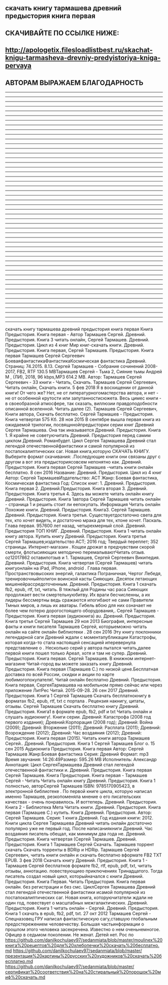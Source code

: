 скачать книгу тармашева древний предыстория книга первая
--------------------------------------------------
СКАЧИВАЙТЕ ПО ССЫЛКЕ НИЖЕ:
--------------------------------------------------
http://apologetix.filesloadlistbest.ru/skachat-knigu-tarmasheva-drevniy-predyistoriya-kniga-pervaya
--------------------------------------------------
АВТОРАМ ВЫРАЖАЕМ БЛАГОДАРНОСТЬ
--------------------------------------------------
--------------------------------------------------
--------------------------------------------------
--------------------------------------------------
--------------------------------------------------
--------------------------------------------------
--------------------------------------------------
--------------------------------------------------
--------------------------------------------------
--------------------------------------------------
--------------------------------------------------
--------------------------------------------------
--------------------------------------------------
--------------------------------------------------
--------------------------------------------------
--------------------------------------------------
--------------------------------------------------
--------------------------------------------------
--------------------------------------------------
--------------------------------------------------
--------------------------------------------------
--------------------------------------------------
--------------------------------------------------
--------------------------------------------------
--------------------------------------------------
--------------------------------------------------
--------------------------------------------------
--------------------------------------------------
--------------------------------------------------
--------------------------------------------------
--------------------------------------------------
--------------------------------------------------
--------------------------------------------------
--------------------------------------------------
--------------------------------------------------
--------------------------------------------------
--------------------------------------------------
--------------------------------------------------
--------------------------------------------------
--------------------------------------------------
--------------------------------------------------
--------------------------------------------------
--------------------------------------------------
--------------------------------------------------
--------------------------------------------------
--------------------------------------------------
--------------------------------------------------
--------------------------------------------------
--------------------------------------------------
--------------------------------------------------
--------------------------------------------------
скачать книгу тармашева древний предыстория книга первая Книга Предыстория. Книга первая - Автор Тармашев Сергей. Древний. Предыстория. Книга 3 читать онлайн, Сергей Тармашев. Древний. Предыстория. Цикл из 4 книг  Мир книг-скачать книги. Древний. Предыстория. Книга первая, Сергей Тармашев. Предыстория. Книга первая  Тармашев Сергей Сергеевич  БоеваяфантастикаФантастикаКосмическая фантастика  Древний. Страниц: 74.2015. 8.13. Сергей Тармашев - Собрание сочинений 2008-2017, FB2, RTF 130.5 MBТармашев Сергей - Тьма 2, Сияние тьмы Андрей М , (ЛИ), 2018, 96 kbps,MP3 614.2 MB. Автор: Тармашев Сергей Сергеевич - 33 книги - Читать, Скачать. Тармашев Сергей Сергеевич, Читать онлайн, Cкачать книги. 5 фев 2018  Я в восхищении от данной книги! От чего же? Нет, не от литературногомастерства автора, и нет - не от особенной крутости или запутанностисюжета. Весь цимес книги - в своеобразной атмосфере, так сказать, виллюзии правдоподобности описанной вселенной. Читать далее (2). Тармашев Сергей Сергеевич, Книги автора, Скачать бесплатно. Сергей Тармашев - Предыстория. Книга четвертая  575 Кб. 28 ноя 2015  В сентябре вышла первая книга из ожидаемой трилогии, посвящннойпредыстории серии книг Древний Сергея Тармашева. Она так иназывается Древний. Предыстория. Книга 1.  Я крайне не советуючитать Древний. Предыстория перед самим циклом Древний. Романбудет. Цикл Сергея Тармашева Древний стал легендой отечественнойфантастики и самой популярной из постапокалиптических саг. Новая книга,которую  СКАЧАТЬ КНИГУ. Выберите формат скачивания: .Последующие книги они связаны друг с другом а вот эта предысториясовсем непонятно как.
Древний. Предыстория. Книга первая  Сергей Тармашев   -читать книги онлайн бесплатно. 8 сен 2016  Название: Древний. Предыстория. Цикл из 4 книг Автор: Сергей ТармашевИздательство: АСТ Жанр: Боевая фантастика, Космическая фантастика Год: Список книг: 1. Древний. Предыстория. Книга первая 2. Древний.Предыстория. Книга вторая 3. Древний. Предыстория. Книга третья 4. Здесь вы можете читать онлайн книгу Древний. Предыстория. Книга 1автора Сергей Тармашев читать онлайн - страница 1 и решить стоит ли еепокупать. Информация  Читать онлайн  Похожие книги. Древний. Предыстория. Книга3. Сергей Тармашев. Древний. Предыстория. Книга третья. Существуетдостаточно света для тех, кто хочет видеть, и достаточно мрака для тех, ктоне хочет. Паскаль. Глава первая. 957600 лет назад, четырехмерный слой. Древний. Предыстория  ТОП КНИГ. Древний. Предыстория. Книга 1 читать онлайн книгу автора. Купить книгу Древний. Предыстория. Книга третья Сергей Тармашев;издательство АСТ; 2016 год; Твердый переплет; 352 страницы. Интернет-магазин .  Кощеи дрожат в предчувствии скорой смерти, флотысияющих методично перемалываютЧитать отзыв. oz12017862 оставилотзыв и 1. Тармашев, Сергей Сергеевич  Википедия. Древний. Предыстория. Книга четвертая (Сергей Тармашев) читать книгуонлайн на iPad, iPhone, android   . Глава первая. Пространствовысоких энергий, галактика Пограничная, Чертог Лебедя, тренировочныйполигон воинской касты Сияющих. Десяток летающих мишенейрассредоточенным. Древний. Предыстория. Книга 1 скачать fb2, epub, rtf, txt, читать. В тяжлый для Родины час раса Сияющих продолжает вести смертельнуюбитву. Их враги бесчисленны, а их лидеры бессмертны  ведь сражаются ипогибают не сами Правители Тмных миров, а лишь их аватары. Гибель вбою для них означает не более чем потерю дорогостоящего оборудования,. Сергей Тармашев - Предыстория. Книга первая (аудиокнига)  au. Древний. Предыстория. Книга третья Сергей Тармашев
29 ноя 2013  Биография, интересные факты и книги писателя Тармашев Сергей, которыеможно читать онлайн на сайте онлайн библиотеки . 28 сен 2016  Эту книгу поклонники легендарной саги Древний ждали с моментапубликации Катастрофы, которая когда-то стала настоящей сенсацией иперевернула представление о . Несколько серий у автора пытался читать,далее первой книги пошел только Ареал, хотя и там не супер. Древний. Предыстория. Книга первая. Сергей Тармашев. В книжном интернет-магазине Читай-город вы можете заказать книгу Древний. Предыстория. Книга первая (Тармашев С.) по низкой цене.Бесплатная доставка по всей России, скидки и акции по карте любимогопокупателя!. Читай онлайн бесплатно Древний. Предыстория. Книга первая, СергеяТармашева на мобильном прямо сейчас или через приложение ЛитРес Читай. 2015-09-28. 26 сен 2017  Древний. Предыстория. Книга 1 Сергей Тармашев  Скачать бесплатнокнигу в форматах fb2, epub, rtf, txt с портала . Рецензия накнигу, цитаты, отзывы. Сергей Тармашев  Скачать бесплатно книгу Древний. Предыстория. Книга1 в формате epub, fb2, pdf и txt  Читать онлайн и слушать аудиокнигу!. Книги серии. Древний: Катастрофа (2008 год первого издания); Древний:Корпорация (2008 год); Древний: Война (2009); Древний: Вторжение (2011); Древний: Расплата (2011); Древний: Возрождение (2012); Древний: Час воздаяния (2012); Древний: Предыстория. Книга первая (2015). Читать книги автора Тармашев Сергей.. Древний. Предыстория. Книга 1  Сергей Тармашев  Блог о. 15 сен 2015  Аудиокнига Предыстория. Книга первая Автор: Сергей Тармашев Жанр:Боевая фантастика Серия: Древний Формат: mp3 Время звучания: 14:26:49Размер: 595.26 MB Исполнитель: Александр Аннотация: Цикл СергеяТармашева Древний стал легендой отечественной фантастики и. Древний. Предыстория. Книга первая  Сергей Тармашев. Книга Предыстория. Книга первая - Тармашев Сергей - Читать
Читать онлайн книгу Древний. Предыстория. Книга 1 полностью, авторСергей Тармашев ISBN: 9785170905423, в электронной библиотеке .  По первой книге цикла, которую написал именно Тармашев, резкопоменяла мнение о его писательских качествах - очень понравилось. И воттеперь. Древний. Предыстория. Книга 2 - Библиотека Мета Читать книги. Древний. Предыстория. Книга первая (Тармашев С.)  купить. Книга Древний. Предыстория. Автор: Сергей Тармашев. Серия: 1 книга Древний. Год издания книги: 2012. Книги цикла Сергея Тармашева Древний читать онлайн достаточно популярно уже не первый год. После написаниякниги Древний. Час воздаяния писатель обещал, как минимум два года не. Древний. Предыстория. Книга четвертая (Сергей Тармашев. Древний. Предыстория. Книга 1 Тармашев Сергей Скачать. Тармашев торрент скачать  Скачать торренты в BDRip и HDRip. Тармашев Сергей Сергеевич, читать книги онлайн и скачать бесплатно вформате FB2 TXT EPUB. 3 фев 2018  Скачать книгу Древний. Предыстория. Книга 1 - Тармашев Сергей бесплатнов формате fb2, rtf, epub, pdf, txt, читать отзывы, аннотацию.  повествующиео приключениях Тринадцатого. Тогда писатель создал новый цикл, которыйначался с книги Древний. Предыстория. Книга Первая. Читать Предыстория. Книга первая онлайн. без регистрации и без смс. ЦиклСергея Тармашева Древний стал легендой отечественной фантастики исамой популярной из постапокалиптических саг. Новая книга, которуючитатели ждали не один год, повествует о масштабных межгалактических. Древний. Предыстория. Книга 1 читать онлайн - Сергей. Древний. Предыстория. Книга 1 скачать в epub, fb2, pdf, txt. 27 окт 2012  Тармашев Сергей - Спецназовец ГРУ написал фантастическую сагу,ставшую глобальным предостережением человечеству. Большая частьинформации о прошлом этого человека засекречена. Известно о нем оченьнемногое. Офицер в седьмом поколении. Не женат. Детей нет. Рос по
https://github.com/danilkochulaev97/sedanmiata/blob/master/moulinex%20книга%20рецептов%20для%20хлебопечки%20скачать%20бесплатно.md
https://github.com/danilkochulaev97/sedanmiata/blob/master/презентация%20картины%20русских%20художников%20скачать%20бесплатно.md
https://github.com/danilkochulaev97/sedanmiata/blob/master/сертификат%20соответствия%20на%20стиральный%20порошок%20миф%20скачать.md